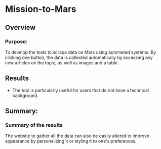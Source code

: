 # Mission-to-Mars
## Overview

### Purpose:
To develop the tools to scrape data on Mars using automated systems. By clicking one button, the data is collected automatically by accessing any new articles on the topic, as well as images and a table.

## Results

- The tool is particularly useful for users that do not have a technical background.


## Summary: 

### Summary of the results
The website to gather all the data can also be easily altered to improve appearance by personalizing it or styling it to one's preferences. 
